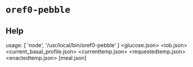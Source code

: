 # `oref0-pebble`

## Help
usage:  [ 'node', '/usr/local/bin/oref0-pebble' ] <glucose.json> <iob.json> <current_basal_profile.json> <currenttemp.json> <requestedtemp.json> <enactedtemp.json> [meal.json]
